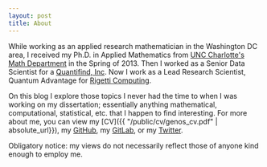 ```yaml
---
layout: post
title: About
---
```

While working as an applied research mathematician in the Washington DC area, I received my Ph.D. in Applied Mathematics from [UNC Charlotte's Math Department](http://math.uncc.edu) in the Spring of 2013.
Then I worked as a Senior Data Scientist for a [Quantifind, Inc](https://www.quantifind.com).
Now I work as a Lead Research Scientist, Quantum Advantage for [Rigetti Computing](https://www.rigetti.com).

On this blog I explore those topics I never had the time to when I was working on my dissertation; essentially anything mathematical, computational, statistical, etc. that I happen to find interesting.
For more about me, you can view my [CV]({{ "/public/cv/genos_cv.pdf" | absolute_url}}), my [GitHub](https://github.com/genos), my [GitLab](https://gitlab.com/grenos), or my [Twitter](https://twitter.com/graham_enos).

Obligatory notice: my views do not necessarily reflect those of anyone kind enough to employ me.

